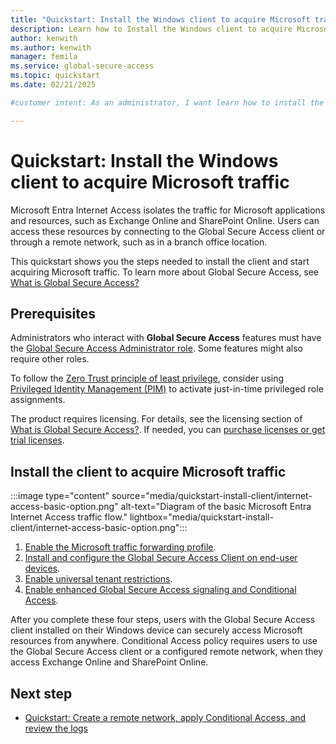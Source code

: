 ```yaml
---
title: "Quickstart: Install the Windows client to acquire Microsoft traffic"
description: Learn how to Install the Windows client to acquire Microsoft traffic in Global Secure Access.
author: kenwith
ms.author: kenwith
manager: femila
ms.service: global-secure-access
ms.topic: quickstart
ms.date: 02/21/2025

#customer intent: As an administrator, I want learn how to install the client so that I can begin acquiring Microsoft traffic in Global Secure Access.

---
```

  
# Quickstart: Install the Windows client to acquire Microsoft traffic

Microsoft Entra Internet Access isolates the traffic for Microsoft applications and resources, such as Exchange Online and SharePoint Online. Users can access these resources by connecting to the Global Secure Access client or through a remote network, such as in a branch office location.
 
This quickstart shows you the steps needed to install the client and start acquiring Microsoft traffic. To learn more about Global Secure Access, see [What is Global Secure Access?](overview-what-is-global-secure-access.md)

## Prerequisites

Administrators who interact with **Global Secure Access** features must have the [Global Secure Access Administrator role](/azure/active-directory/roles/permissions-reference). Some features might also require other roles.

To follow the [Zero Trust principle of least privilege](/security/zero-trust/), consider using [Privileged Identity Management (PIM)](/azure/active-directory/privileged-identity-management/pim-configure) to activate just-in-time privileged role assignments.

The product requires licensing. For details, see the licensing section of [What is Global Secure Access?](overview-what-is-global-secure-access.md). If needed, you can [purchase licenses or get trial licenses](https://aka.ms/azureadlicense).

## Install the client to acquire Microsoft traffic

:::image type="content" source="media/quickstart-install-client/internet-access-basic-option.png" alt-text="Diagram of the basic Microsoft Entra Internet Access traffic flow." lightbox="media/quickstart-install-client/internet-access-basic-option.png":::

1. [Enable the Microsoft traffic forwarding profile](how-to-manage-microsoft-profile.md).
1. [Install and configure the Global Secure Access Client on end-user devices](how-to-install-windows-client.md).
1. [Enable universal tenant restrictions](how-to-universal-tenant-restrictions.md).
1. [Enable enhanced Global Secure Access signaling and Conditional Access](how-to-compliant-network.md).

After you complete these four steps, users with the Global Secure Access client installed on their Windows device can securely access Microsoft resources from anywhere. Conditional Access policy requires users to use the Global Secure Access client or a configured remote network, when they access Exchange Online and SharePoint Online.

## Next step
- [Quickstart: Create a remote network, apply Conditional Access, and review the logs](quickstart-remote-network.md)
